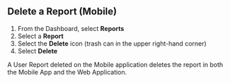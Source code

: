 ## Delete a Report (Mobile)

1. From the Dashboard, select **Reports**
2. Select a **Report**
3. Select the **Delete** icon (trash can in the upper right-hand corner)
4. Select **Delete**

A User Report deleted on the Mobile application deletes the report in both the Mobile App and the Web Application.

